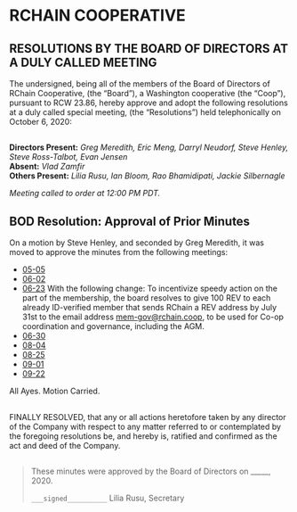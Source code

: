 <!Markdown rendering of [20201006_minutes.pdf](/2020/04-28/20201006_minutes.pdf)->

# RCHAIN COOPERATIVE

## RESOLUTIONS BY THE BOARD OF DIRECTORS AT A DULY CALLED MEETING

The undersigned, being all of the members of the Board of Directors of RChain Cooperative, (the “Board”), a Washington cooperative (the “Coop”), pursuant to RCW 23.86, hereby approve and adopt the following resolutions at a duly called special meeting, (the “Resolutions”) held telephonically on October 6, 2020:

##

**Directors Present:** *Greg Meredith, Eric Meng, Darryl Neudorf, Steve Henley, Steve Ross-Talbot, Evan Jensen* \
**Absent:** *Vlad Zamfir* \
**Others Present:** *Lilia Rusu, Ian Bloom, Rao Bhamidipati, Jackie Silbernagle*

*Meeting called to order at 12:00 PM PDT.*

##

## BOD Resolution: Approval of Prior Minutes

On a motion by Steve Henley, and seconded by Greg Meredith, it was moved to approve the minutes from the following meetings:

- [05-05](https://github.com/rchain/board/tree/master/2020/05-05)
- [06-02](https://github.com/rchain/board/tree/master/2020/06-02)
- [06-23](https://github.com/rchain/board/tree/master/2020/06-23) With the following change:
To incentivize speedy action on the part of the membership, the board resolves to give 100 REV to each already ID-verified member that sends RChain a REV address by July 31st to the email address mem-gov@rchain.coop, to be used for Co-op coordination and governance, including the AGM. 
- [06-30](https://github.com/rchain/board/tree/master/2020/06-30)
- [08-04](https://github.com/rchain/board/tree/master/2020/08-04)
- [08-25](https://github.com/rchain/board/tree/master/2020/08-25)
- [09-01](https://github.com/rchain/board/tree/master/2020/09-01)
- [09-22](https://github.com/rchain/board/tree/master/2020/09-22)

All Ayes. Motion Carried. 

##

FINALLY RESOLVED, that any or all actions heretofore taken by any director of the Company with respect to any matter referred to or contemplated by the foregoing resolutions be, and hereby is, ratified and confirmed as the act and deed of the Company.

##

>These minutes were approved by the Board of Directors on _____, 2020.
>
> `___signed__________`
> Lilia Rusu, Secretary
